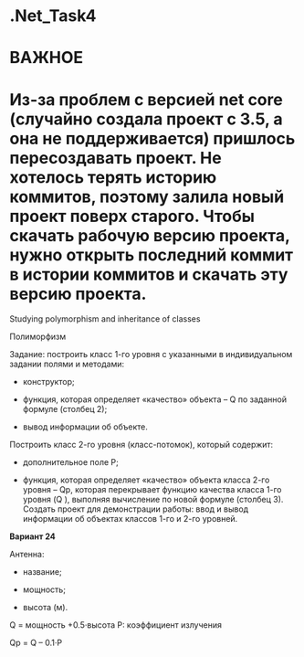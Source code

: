 # .Net_Task4
# ВАЖНОЕ

# Из-за проблем с версией net core (случайно создала проект с 3.5, а она не поддерживается) пришлось пересоздавать проект. Не хотелось терять историю коммитов, поэтому залила новый проект поверх старого. Чтобы скачать рабочую версию проекта, нужно открыть последний коммит в истории коммитов и скачать эту версию проекта.

Studying polymorphism and inheritance of classes

Полиморфизм 

Задание: построить класс 1-го уровня с указанными в индивидуальном задании полями и методами: 

-	конструктор; 

-	функция, которая определяет «качество» объекта – Q  по заданной формуле (столбец 2); 

-	вывод информации об объекте.   

Построить класс 2-го уровня (класс-потомок), который содержит: 

-	дополнительное поле P; 

-	функция, которая определяет «качество» объекта класса 2-го уровня – Qp, которая перекрывает функцию качества класса 1-го уровня (Q ), выполняя вычисление по новой формуле (столбец 3).  
Создать проект для демонстрации работы: ввод и вывод информации об объектах классов 1-го и 2-го уровней. 

**Вариант 24**

Антенна: 

-	название; 

-	мощность;

- высота (м). 

Q = мощность +0.5·высота   	P: коэффициент излучения 
 
Qp = Q – 0.1·Р 
